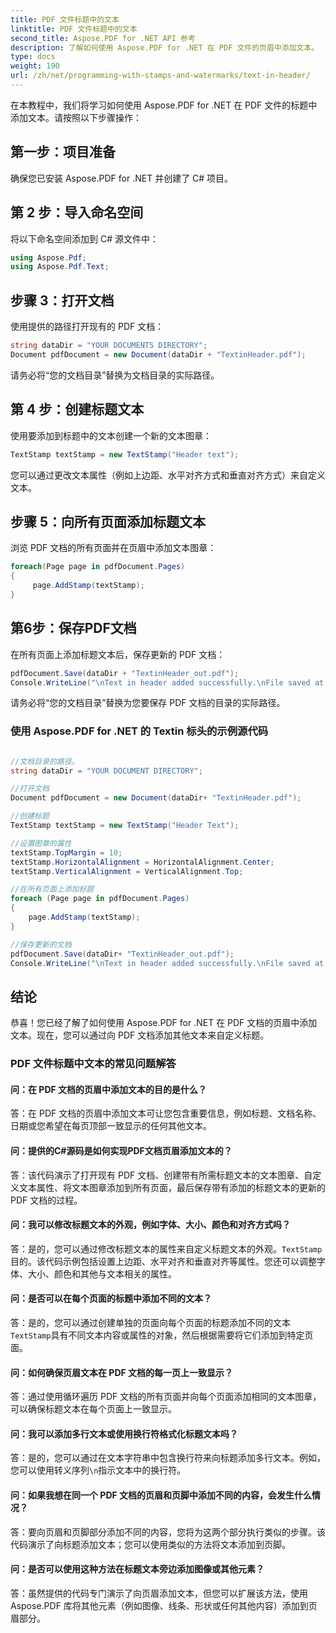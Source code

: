 ```yaml
---
title: PDF 文件标题中的文本
linktitle: PDF 文件标题中的文本
second_title: Aspose.PDF for .NET API 参考
description: 了解如何使用 Aspose.PDF for .NET 在 PDF 文件的页眉中添加文本。
type: docs
weight: 190
url: /zh/net/programming-with-stamps-and-watermarks/text-in-header/
---
```

在本教程中，我们将学习如何使用 Aspose.PDF for .NET 在 PDF 文件的标题中添加文本。请按照以下步骤操作：

## 第一步：项目准备

确保您已安装 Aspose.PDF for .NET 并创建了 C# 项目。

## 第 2 步：导入命名空间

将以下命名空间添加到 C# 源文件中：

```csharp
using Aspose.Pdf;
using Aspose.Pdf.Text;
```

## 步骤 3：打开文档

使用提供的路径打开现有的 PDF 文档：

```csharp
string dataDir = "YOUR DOCUMENTS DIRECTORY";
Document pdfDocument = new Document(dataDir + "TextinHeader.pdf");
```

请务必将“您的文档目录”替换为文档目录的实际路径。

## 第 4 步：创建标题文本

使用要添加到标题中的文本创建一个新的文本图章：

```csharp
TextStamp textStamp = new TextStamp("Header text");
```

您可以通过更改文本属性（例如上边距、水平对齐方式和垂直对齐方式）来自定义文本。

## 步骤 5：向所有页面添加标题文本

浏览 PDF 文档的所有页面并在页眉中添加文本图章：

```csharp
foreach(Page page in pdfDocument.Pages)
{
     page.AddStamp(textStamp);
}
```

## 第6步：保存PDF文档

在所有页面上添加标题文本后，保存更新的 PDF 文档：

```csharp
pdfDocument.Save(dataDir + "TextinHeader_out.pdf");
Console.WriteLine("\nText in header added successfully.\nFile saved at: " + dataDir);
```

请务必将“您的文档目录”替换为您要保存 PDF 文档的目录的实际路径。

### 使用 Aspose.PDF for .NET 的 Textin 标头的示例源代码 
```csharp

//文档目录的路径。
string dataDir = "YOUR DOCUMENT DIRECTORY";

//打开文档
Document pdfDocument = new Document(dataDir+ "TextinHeader.pdf");

//创建标题
TextStamp textStamp = new TextStamp("Header Text");

//设置图章的属性
textStamp.TopMargin = 10;
textStamp.HorizontalAlignment = HorizontalAlignment.Center;
textStamp.VerticalAlignment = VerticalAlignment.Top;

//在所有页面上添加标题
foreach (Page page in pdfDocument.Pages)
{
	page.AddStamp(textStamp);
}

//保存更新的文档
pdfDocument.Save(dataDir+ "TextinHeader_out.pdf");
Console.WriteLine("\nText in header added successfully.\nFile saved at " + dataDir);

```

## 结论

恭喜！您已经了解了如何使用 Aspose.PDF for .NET 在 PDF 文档的页眉中添加文本。现在，您可以通过向 PDF 文档添加其他文本来自定义标题。

### PDF 文件标题中文本的常见问题解答

#### 问：在 PDF 文档的页眉中添加文本的目的是什么？

答：在 PDF 文档的页眉中添加文本可让您包含重要信息，例如标题、文档名称、日期或您希望在每页顶部一致显示的任何其他文本。

#### 问：提供的C#源码是如何实现PDF文档页眉添加文本的？

答：该代码演示了打开现有 PDF 文档、创建带有所需标题文本的文本图章、自定义文本属性、将文本图章添加到所有页面，最后保存带有添加的标题文本的更新的 PDF 文档的过程。

#### 问：我可以修改标题文本的外观，例如字体、大小、颜色和对齐方式吗？

答：是的，您可以通过修改标题文本的属性来自定义标题文本的外观。`TextStamp`目的。该代码示例包括设置上边距、水平对齐和垂直对齐等属性。您还可以调整字体、大小、颜色和其他与文本相关的属性。

#### 问：是否可以在每个页面的标题中添加不同的文本？

答：是的，您可以通过创建单独的页面向每个页面的标题添加不同的文本`TextStamp`具有不同文本内容或属性的对象，然后根据需要将它们添加到特定页面。

#### 问：如何确保页眉文本在 PDF 文档的每一页上一致显示？

答：通过使用循环遍历 PDF 文档的所有页面并向每个页面添加相同的文本图章，可以确保标题文本在每个页面上一致显示。

#### 问：我可以添加多行文本或使用换行符格式化标题文本吗？

答：是的，您可以通过在文本字符串中包含换行符来向标题添加多行文本。例如，您可以使用转义序列`\n`指示文本中的换行符。

#### 问：如果我想在同一个 PDF 文档的页眉和页脚中添加不同的内容，会发生什么情况？

答：要向页眉和页脚部分添加不同的内容，您将为这两个部分执行类似的步骤。该代码演示了向标题添加文本；您可以使用类似的方法将文本添加到页脚。

#### 问：是否可以使用这种方法在标题文本旁边添加图像或其他元素？

答：虽然提供的代码专门演示了向页眉添加文本，但您可以扩展该方法，使用 Aspose.PDF 库将其他元素（例如图像、线条、形状或任何其他内容）添加到页眉部分。
